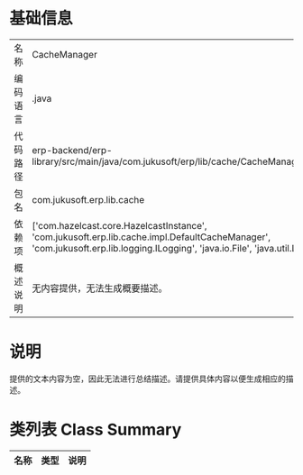 # 基础信息

|      |      |
|------|------|
| 名称 | CacheManager |
| 编码语言 | .java |
| 代码路径 | erp-backend/erp-library/src/main/java/com.jukusoft/erp/lib/cache/CacheManager.java |
| 包名 | com.jukusoft.erp.lib.cache |
| 依赖项 | ['com.hazelcast.core.HazelcastInstance', 'com.jukusoft.erp.lib.cache.impl.DefaultCacheManager', 'com.jukusoft.erp.lib.logging.ILogging', 'java.io.File', 'java.util.List'] |
| 概述说明 | 无内容提供，无法生成概要描述。 |

# 说明

提供的文本内容为空，因此无法进行总结描述。请提供具体内容以便生成相应的描述。

# 类列表 Class Summary

| 名称   | 类型  | 说明 |
|-------|------|-------------|




